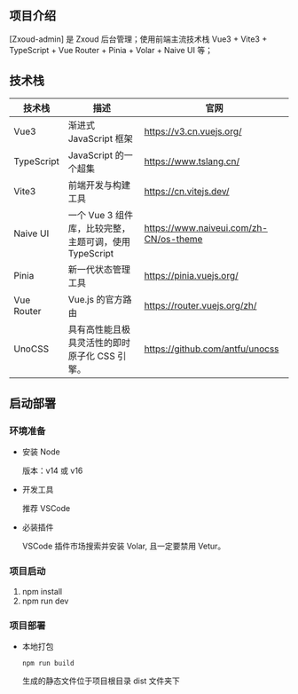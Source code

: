 ## 项目介绍

[Zxoud-admin] 是 Zxoud 后台管理；使用前端主流技术栈 Vue3 + Vite3 + TypeScript + Vue Router + Pinia + Volar + Naive UI 等；

## 技术栈

| 技术栈     | 描述                                                   | 官网                                   |
| ---------- | ------------------------------------------------------ | -------------------------------------- |
| Vue3       | 渐进式 JavaScript 框架                                 | https://v3.cn.vuejs.org/               |
| TypeScript | JavaScript 的一个超集                                  | https://www.tslang.cn/                 |
| Vite3      | 前端开发与构建工具                                     | https://cn.vitejs.dev/                 |
| Naive UI   | 一个 Vue 3 组件库，比较完整，主题可调，使用 TypeScript | https://www.naiveui.com/zh-CN/os-theme |
| Pinia      | 新一代状态管理工具                                     | https://pinia.vuejs.org/               |
| Vue Router | Vue.js 的官方路由                                      | https://router.vuejs.org/zh/           |
| UnoCSS     | 具有高性能且极具灵活性的即时原子化 CSS 引擎。          | https://github.com/antfu/unocss        |

## 启动部署

### 环境准备

- 安装 Node

  版本：v14 或 v16

- 开发工具

  推荐 VSCode

- 必装插件

  VSCode 插件市场搜索并安装 Volar, 且一定要禁用 Vetur。

### 项目启动

1. npm install
2. npm run dev

### 项目部署

- 本地打包

  ```
  npm run build
  ```

  生成的静态文件位于项目根目录 dist 文件夹下
